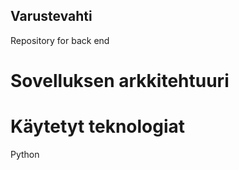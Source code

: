 ## Varustevahti
Repository for back end

# Sovelluksen arkkitehtuuri

# Käytetyt teknologiat
Python

